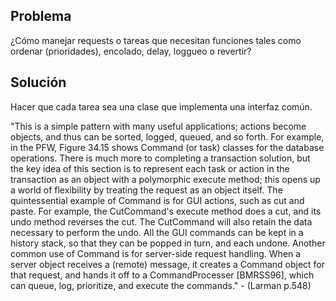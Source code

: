 ## Problema
¿Cómo manejar requests o tareas que necesitan funciones tales como ordenar (prioridades), encolado, delay, loggueo o revertir?

## Solución
Hacer que cada tarea sea una clase que implementa una interfaz común.

"This is a simple pattern with many useful applications; actions become objects, and thus can be sorted, logged, queued, and so forth. For example, in the PFW, Figure 34.15 shows Command (or task) classes for the database operations. There is much more to completing a transaction solution, but the key idea of this section is to represent each task or action in the transaction as an object with a polymorphic execute method; this opens up a world of flexibility by treating the request as an object itself. The quintessential example of Command is for GUI actions, such as cut and paste. For example, the CutCommand's execute method does a cut, and its undo method reverses the cut. The CutCommand will also retain the data necessary to perform the undo. All the GUI commands can be kept in a history stack, so that they can be popped in turn, and each undone. Another common use of Command is for server-side request handling. When a server object receives a (remote) message, it creates a Command object for that request, and hands it off to a CommandProcesser \[BMRSS96\], which can queue, log, prioritize, and execute the commands." - (Larman p.548)